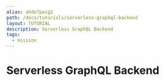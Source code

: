 ```yaml
---
alias: ahde7paig2
path: /docs/tutorials/serverless-graphql-backend
layout: TUTORIAL
description: Serverless GraphQL Backend
tags:
  - mission
---
```


# Serverless GraphQL Backend
